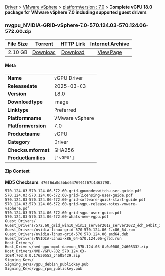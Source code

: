 
[Driver](/README.md)  >  [VMware vSphere](/index/Driver/VMware_vSphere.md)  >  [platformVersion : 7.0](/index/Driver/VMware_vSphere/7.0.md)  >  **Complete vGPU 18.0 package for VMware vSphere 7.0 including supported guest drivers**


### nvgpu_NVIDIA-GRID-vSphere-7.0-570.124.03-570.124.06-572.60.zip

| **File Size** | **Torrent**  | **HTTP Link** | **Internet Archive** |
|:-------------:|:------------:|:-------------:|:--------------------:|
| 2.10 GB |  [Download](https://archive.org/download/nvgpu_NVIDIA-GRID-vSphere-7.0-570.124.03-570.124.06-572.60.zip/nvgpu_NVIDIA-GRID-vSphere-7.0-570.124.03-570.124.06-572.60.zip_archive.torrent)       | [Download](https://archive.org/compress/nvgpu_NVIDIA-GRID-vSphere-7.0-570.124.03-570.124.06-572.60.zip) | [View Page](https://archive.org/details/nvgpu_NVIDIA-GRID-vSphere-7.0-570.124.03-570.124.06-572.60.zip)       |

#### Meta

<table>
<tr><td><strong>Name</strong></td><td>vGPU Driver</td></tr>
<tr><td><strong>Releasedate</strong></td><td>2025-03-03</td></tr>
<tr><td><strong>Version</strong></td><td>18.0</td></tr>
<tr><td><strong>Downloadtype</strong></td><td>Image</td></tr>
<tr><td><strong>Linktype</strong></td><td>Preferred</td></tr>
<tr><td><strong>Platformname</strong></td><td>VMware vSphere</td></tr>
<tr><td><strong>Platformversion</strong></td><td>7.0</td></tr>
<tr><td><strong>Productname</strong></td><td>vGPU</td></tr>
<tr><td><strong>Category</strong></td><td>Driver</td></tr>
<tr><td><strong>Checksumformat</strong></td><td>SHA256</td></tr>
<tr><td><strong>Productfamilies</strong></td><td><code>['vGPU']</code></td></tr>
</table>

#### Zip Content

**MD5 Checksum**: `476f6da0d5bbd6476904f67b14637981`

```text
570.124.03-570.124.06-572.60-grid-gpumodeswitch-user-guide.pdf
570.124.03-570.124.06-572.60-grid-licensing-user-guide.pdf
570.124.03-570.124.06-572.60-grid-software-quick-start-guide.pdf
570.124.03-570.124.06-572.60-grid-vgpu-release-notes-vmware-vsphere.pdf
570.124.03-570.124.06-572.60-grid-vgpu-user-guide.pdf
570.124.03-570.124.06-572.60-whats-new-vgpu.pdf
Guest_Drivers/
Guest_Drivers/572.60_grid_win10_win11_server2019_server2022_dch_64bit_international.exe
Guest_Drivers/nvidia-linux-grid-570-570.124.06-1.x86_64.rpm
Guest_Drivers/nvidia-linux-grid-570_570.124.06_amd64.deb
Guest_Drivers/NVIDIA-Linux-x86_64-570.124.06-grid.run
Host_Drivers/
Host_Drivers/nvd-gpu-mgmt-daemon_570.124.03-0.0.0000_24608332.zip
Host_Drivers/NVD-VGPU-702_570.124.03-1OEM.702.0.0.17630552_24605429.zip
Signing_Keys/
Signing_Keys/vgpu_debian_publickey.pub
Signing_Keys/vgpu_rpm_publickey.pub
```